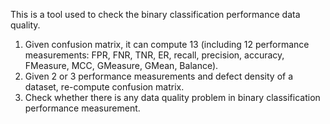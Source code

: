 This is a tool used to check the binary classification performance data quality.
1. Given confusion matrix,  it can compute 13 (including 12 performance measurements: FPR, FNR, TNR, ER, recall, precision, accuracy, FMeasure, MCC, GMeasure, GMean, Balance).
2. Given 2 or 3 performance measurements and defect density of a dataset, re-compute confusion matrix.
3. Check whether there is any data quality problem in binary classification performance measurement.

